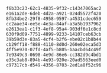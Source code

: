 
                f6b33c23-62c1-4835-9f32-c14347065ac2
                e161a2de-6deb-4d2a-a921-024d5572f420
                8fb34be2-29f8-4958-9597-a4531cdec659
                cc2aae34-ee5e-4e3a-84af-a3a5b1937962
                e2613ea1-c1f3-4ef8-95a4-903df6e1c8cd
                630f9d09-7751-4899-9233-14107ceb63cb
                39b59d3e-83a5-4cf4-b2f6-ebe02c1b8b44
                cb29ff18-f888-4110-8d0d-260e02eca5d3
                4ff5e970-07fd-4af5-b805-baacbd64c49f
                7e9349c3-0698-4e9d-86e6-cc382d9c4bd1
                e35c3ab8-894b-4e93-920e-20ad5563eed0
                c97317cb-d549-4356-8703-2ed1a8f52c96
                
